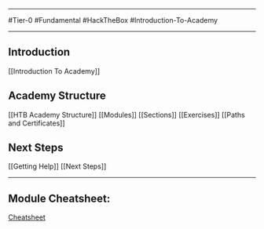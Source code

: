 
---

#Tier-0 
#Fundamental
#HackTheBox 
#Introduction-To-Academy

---
## Introduction
[[Introduction To Academy]]
## Academy Structure
[[HTB Academy Structure]]
[[Modules]]
[[Sections]]
[[Exercises]]
[[Paths and Certificates]]
## Next Steps
[[Getting Help]]
[[Next Steps]]

---

## Module Cheatsheet:
[Cheatsheet](Introduction%20To%20Academy%20Cheatsheet)
